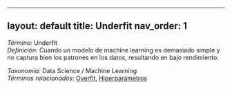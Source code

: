 
---
layout: default
title: Underfit
nav_order: 1
---

*Término:* Underfit  
*Definición:* Cuando un modelo de machine learning es demasiado simple y no captura bien los patrones en los datos, resultando en bajo rendimiento.

*Taxonomía:* Data Science / Machine Learning  
*Términos relacionados:* [Overfit](https://maleniski.github.io/diccionario-angl-tec-mx/docs/alfabeticamente/O/overfit/), [Hiperparámetros](https://maleniski.github.io/diccionario-angl-tec-mx/docs/alfabeticamente/H/hiperparmetros/)
